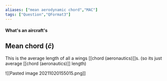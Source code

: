 ```yaml
---
aliases: ["mean aerodynamic chord","MAC"]
tags: ["Question","QFormat3"]
---
```


#### What's an aircraft's
## Mean chord ($\bar{c}$)
This is the average length of all a wings [[chord (aeronautics)]]s. (so its just average [[chord (aeronautics)]] length)

![[Pasted image 20211020155015.png]]